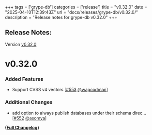 +++
tags = ['grype-db']
categories = ['release']
title = "v0.32.0"
date = "2025-04-10T12:39:43Z"
url = "docs/releases/grype-db/v0.32.0/"
description = "Release notes for grype-db v0.32.0"
+++

## Release Notes:
Version [v0.32.0](https://github.com/anchore/grype-db/releases/tag/v0.32.0)

# v0.32.0

### Added Features

- Support CVSS v4 vectors [[#553](https://github.com/anchore/grype-db/pull/553) [@wagoodman](https://github.com/wagoodman)]

### Additional Changes

- add option to always publish databases under their schema direc… [[#552](https://github.com/anchore/grype-db/pull/552) [@asomya](https://github.com/asomya)]

**[(Full Changelog)](https://github.com/anchore/grype-db/compare/v0.31.0...v0.32.0)**
